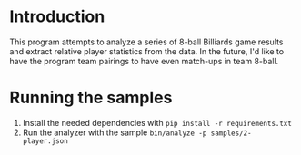 Introduction
============

This program attempts to analyze a series of 8-ball Billiards game results and
extract relative player statistics from the data.  In the future, I'd like to
have the program team pairings to have even match-ups in team 8-ball.

Running the samples
===================

 1. Install the needed dependencies with `pip install -r requirements.txt`
 2. Run the analyzer with the sample `bin/analyze -p samples/2-player.json`
